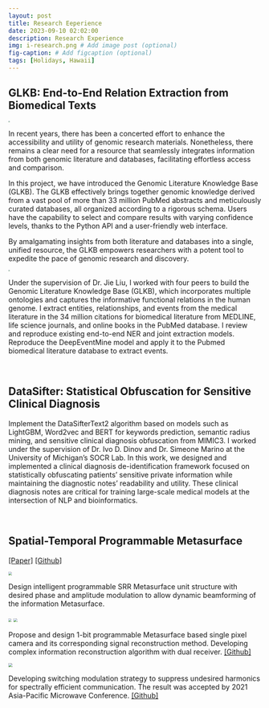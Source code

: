 ```yaml
---
layout: post
title: Research Eeperience
date: 2023-09-10 02:02:00
description: Research Experience
img: i-research.png # Add image post (optional)
fig-caption: # Add figcaption (optional)
tags: [Holidays, Hawaii]
---
```



## GLKB: End-to-End Relation Extraction from Biomedical Texts

<img src="{{site.baseurl}}/src/glkb1.png" style="zoom:20%;" />

In recent years, there has been a concerted effort to enhance the accessibility and utility of genomic research materials. Nonetheless, there remains a clear need for a resource that seamlessly integrates information from both genomic literature and databases, facilitating effortless access and comparison.

In this project, we have introduced the Genomic Literature Knowledge Base (GLKB). The GLKB effectively brings together genomic knowledge derived from a vast pool of more than 33 million PubMed abstracts and meticulously curated databases, all organized according to a rigorous schema. Users have the capability to select and compare results with varying confidence levels, thanks to the Python API and a user-friendly web interface.

By amalgamating insights from both literature and databases into a single, unified resource, the GLKB empowers researchers with a potent tool to expedite the pace of genomic research and discovery.



<img src="{{site.baseurl}}/src/glkb2.jpg" style="zoom:20%;" />

Under the supervision of Dr. Jie Liu, I worked with four peers to build the Genomic Literature Knowledge Base (GLKB), which incorporates multiple ontologies and captures the informative functional relations in the human genome. I extract entities, relationships, and events from the medical literature in the 34 million citations for biomedical literature from MEDLINE, life science journals, and online books in the PubMed database. I review and reproduce existing end-to-end NER and joint extraction models. Reproduce the DeepEventMine model and apply it to the Pubmed biomedical literature database to extract events.

<br>

## DataSifter: Statistical Obfuscation for Sensitive Clinical Diagnosis

Implement the DataSifterText2 algorithm based on models such as LightGBM, Word2vec and BERT for keywords prediction, semantic radius mining, and sensitive clinical diagnosis obfuscation from MIMIC3.
I worked under the supervision of Dr. Ivo D. Dinov and Dr. Simeone Marino at the University of Michigan’s SOCR Lab. In this work, we designed and implemented a clinical diagnosis de-identification framework focused on statistically obfuscating patients’ sensitive private information while maintaining the diagnostic notes’ readability and utility. These clinical diagnosis notes are critical for training large-scale medical models at the intersection of NLP and bioinformatics.

<br>

## Spatial-Temporal Programmable Metasurface

<a href="https://ieeexplore.ieee.org/document/9661847">[Paper]</a> <a href="https://github.com/chengfanli/Metasurface-code-and-report">[Github]</a>

<img src="{{site.baseurl}}/src/jg.png" style="zoom:45%;" />

Design intelligent programmable SRR Metasurface unit structure with desired phase and amplitude modulation to allow dynamic beamforming of the information Metasurface.

<img src="{{site.baseurl}}/src/para.png" style="zoom:40%;" />     <img src="{{site.baseurl}}/src/power.png" style="zoom:45%;" />

Propose and design 1-bit programmable Metasurface based single pixel camera and its corresponding signal reconstruction method. Developing complex information reconstruction algorithm with dual receiver. <a href="https://github.com/chengfanli/Metasurface-Based-Single-Pixel-Camera">[Github]</a>

<img src="{{site.baseurl}}/src/spc.jpg" style="zoom:50%;" />

Developing switching modulation strategy to suppress undesired harmonics for spectrally efficient communication. The result was accepted by 2021 Asia-Pacific Microwave Conference. <a href="https://github.com/chengfanli/APMC-STPM-for-SCR">[Github]</a>
